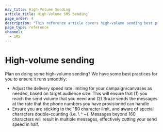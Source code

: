 ```yaml
---
nav_title: High-Volume Sending
article_title: High-Volume SMS Sending
page_order: 4
description: "This reference article covers high-volume sending best practices for SMS messaging."
page_type: reference
channel:
  - SMS
---
```


# High-volume sending

Plan on doing some high-volume sending? We have some best practices for you to ensure it runs smoothly:

- Adjust the delivery speed rate limiting for your campaign/canvases as needed, based on target audience size. This will ensure that (1) you reach the send volume that you need and (2) Braze sends the messages at the rate that the phone numbers you have provisioned can handle
- Ensure you are sticking to the 160 character limit, and aware of special characters double-counting (i.e. \ ^ &#126;). Messages beyond 160 characters will result in multiple messages, effectively cutting your send speed in half.
